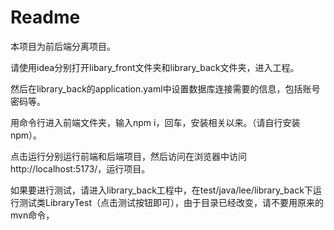 # Readme

本项目为前后端分离项目。

请使用idea分别打开libary_front文件夹和library_back文件夹，进入工程。

然后在library_back的application.yaml中设置数据库连接需要的信息，包括账号密码等。

用命令行进入前端文件夹，输入npm i，回车，安装相关以来。（请自行安装npm）。

点击运行分别运行前端和后端项目，然后访问在浏览器中访问http://localhost:5173/，运行项目。

如果要进行测试，请进入library_back工程中，在test/java/lee/library_back下运行测试类LibraryTest（点击测试按钮即可），由于目录已经改变，请不要用原来的mvn命令，

